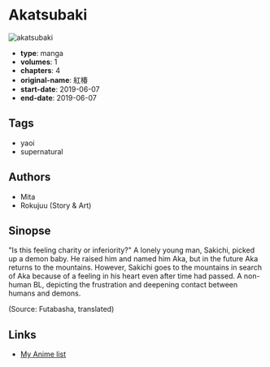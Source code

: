# Akatsubaki

![akatsubaki](https://cdn.myanimelist.net/images/manga/1/233917.jpg)

-   **type**: manga
-   **volumes**: 1
-   **chapters**: 4
-   **original-name**: 紅椿
-   **start-date**: 2019-06-07
-   **end-date**: 2019-06-07

## Tags

-   yaoi
-   supernatural

## Authors

-   Mita
-   Rokujuu (Story & Art)

## Sinopse

"Is this feeling charity or inferiority?" A lonely young man, Sakichi, picked up a demon baby. He raised him and named him Aka, but in the future Aka returns to the mountains. However, Sakichi goes to the mountains in search of Aka because of a feeling in his heart even after time had passed. A non-human BL, depicting the frustration and deepening contact between humans and demons.

(Source: Futabasha, translated)

## Links

-   [My Anime list](https://myanimelist.net/manga/126125/Akatsubaki)
